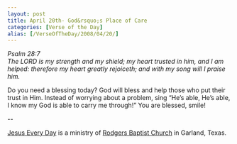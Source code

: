 ```yaml
---
layout: post
title: April 20th- God&rsquo;s Place of Care
categories: [Verse of the Day]
alias: [/VerseOfTheDay/2008/04/20/]
---
```


_Psalm 28:7  
The LORD is my strength and my shield; my heart trusted in him, and
I am helped: therefore my heart greatly rejoiceth; and with my song
will I praise him._

Do you need a blessing today? God will bless and help those who put
their trust in Him. Instead of worrying about a problem, sing
&ldquo;He&rsquo;s able, He&rsquo;s able, I know my God is able to
carry me through!&rdquo; You are blessed, smile!

 --

<a href=http://jesuseveryday.net>Jesus Every Day</a> is a ministry of <a href=http://rodgersbaptist.net>Rodgers Baptist Church</a> in Garland, Texas.
